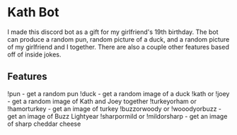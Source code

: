 # Kath Bot
I made this discord bot as a gift for my girlfriend's 19th birthday. The bot can produce a random pun, random picture of a duck, and a random picture of my girlfriend and I together. There are also a couple other features based off of inside jokes.

## Features
!pun - get a random pun
!duck - get a random image of a duck
!kath or !joey - get a random image of Kath and Joey together
!turkeyorham or !hamorturkey - get an image of turkey
!buzzorwoody or !wooodyorbuzz - get an image of Buzz Lightyear
!sharpormild or !mildorsharp - get an image of sharp cheddar cheese
